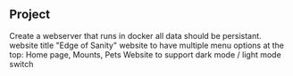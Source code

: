 ## Project 
Create a webserver that runs in docker
all data should be persistant.
website title "Edge of Sanity"
website to have multiple menu options at the top: Home page, Mounts, Pets
Website to support dark mode / light mode switch
